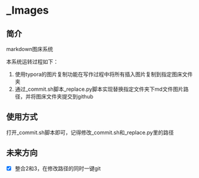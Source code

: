 # _Images
## 简介

markdown图床系统

本系统运转过程如下：

1. 使用typora的图片复制功能在写作过程中将所有插入图片复制到指定图床文件夹
2. 通过\_commit.sh脚本\_replace.py脚本实现替换指定文件夹下md文件图片路径，并将图床文件夹提交到github

## 使用方式

打开_commit.sh脚本即可，记得修改\_commit.sh和\_replace.py里的路径

## 未来方向

- [x] 整合2和3，在修改路径的同时一键git 


